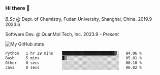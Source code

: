 ### Hi there 👋

<!--
**zephyr-zdz/zephyr-zdz** is a ✨ _special_ ✨ repository because its `README.md` (this file) appears on your GitHub profile.

Here are some ideas to get you started:

- 🔭 I’m currently working on ...
- 🌱 I’m currently learning ...
- 👯 I’m looking to collaborate on ...
- 🤔 I’m looking for help with ...
- 💬 Ask me about ...
- 📫 How to reach me: ...
- 😄 Pronouns: ...
- ⚡ Fun fact: ...
-->

_B.Sc_ @ Dept. of Chemistry, Fudan University, Shanghai, China. 2019.9 - 2023.6

Software Dev. @ QuanMol Tech, Inc. 2023.9 - _Present_

![My GitHub stats](https://github-readme-stats.vercel.app/api?username=zephyr-zdz)

<!--START_SECTION:waka-->

```txt
Python   1 hr 29 mins    ███████████████████████▓░   94.06 %
Bash     5 mins          █▒░░░░░░░░░░░░░░░░░░░░░░░   05.81 %
Other    0 secs          ░░░░░░░░░░░░░░░░░░░░░░░░░   00.10 %
Java     0 secs          ░░░░░░░░░░░░░░░░░░░░░░░░░   00.02 %
```

<!--END_SECTION:waka-->
